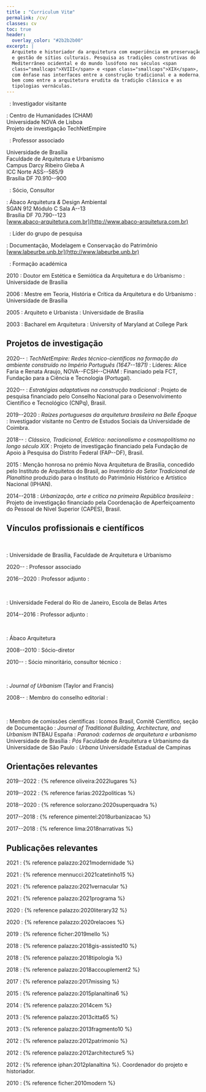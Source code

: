 ```yaml
---
title : "Curriculum Vitæ"
permalink: /cv/
classes: cv
toc: true
header:
  overlay_color: "#2b2b2b00"
excerpt: |
  Arquiteto e historiador da arquitetura com experiência em preservação
  e gestão de sítios culturais. Pesquisa as tradições construtivas do
  Mediterrâneo ocidental e do mundo lusófono nos séculos <span
  class="smallcaps">XVIII</span> e <span class="smallcaps">XIX</span>,
  com ênfase nas interfaces entre a construção tradicional e a moderna,
  bem como entre a arquitetura erudita da tradição clássica e as
  tipologias vernáculas.
---
```


 
: <span class="newthought">Investigador visitante</span>

: Centro de Humanidades <span class="smallcaps">(CHAM)</span>  
  Universidade <span class="smallcaps">NOVA</span> de Lisboa  
  Projeto de investigação TechNetEmpire

 
: <span class="newthought">Professor associado</span>

  Universidade de Brasília  
  Faculdade de Arquitetura e Urbanismo  
  Campus Darcy Ribeiro Gleba A  
  <span class="smallcaps">ICC</span> Norte <span class="smallcaps">ASS--585/9</span>  
  Brasília <span class="smallcaps">DF</span> 70.910--900

 
: <span class="newthought">Sócio, Consultor</span>

: Ábaco Arquitetura *&* Design Ambiental  
  <span class="smallcaps">SGAN</span> 912 Módulo C Sala <span class="smallcaps">A--13</span>  
  Brasília <span class="smallcaps">DF</span> 70.790--123  
  [www.abaco-arquitetura.com.br](http://www.abaco-arquitetura.com.br)

 
: <span class="newthought">Líder do grupo de pesquisa</span>

: Documentação, Modelagem e Conservação do Patrimônio  
  [www.labeurbe.unb.br](http://www.labeurbe.unb.br)

 
: <span class="newthought">Formação académica</span>

2010
: Doutor em Estética e Semiótica da Arquitetura e do Urbanismo
: Universidade de Brasília

2006
: Mestre em Teoria, História e Crítica da Arquitetura e do Urbanismo
: Universidade de Brasília

2005
: Arquiteto e Urbanista
: Universidade de Brasília

2003
: Bacharel em Arquitetura
: University of Maryland at College Park

## Projetos de investigação ##

2020--
: *TechNetEmpire: Redes técnico-científicas na formação do
  ambiente construído no Império Português (1647--1871)*
: Líderes: Alice Faria e Renata Araujo,
  <span class="smallcaps">NOVA--FCSH--CHAM</span>
: Financiado pela <span class="smallcaps">FCT</span>, Fundação para a
  Ciência e Tecnologia (Portugal).

2020--
: *Estratégias adaptativas na construção tradicional*
: Projeto de pesquisa financiado pelo Conselho Nacional para o
  Desenvolvimento Científico e Tecnológico (CNPq), Brasil.

2019--2020
: *Raízes portuguesas da arquitetura brasileira na Belle Époque*
: Investigador visitante no Centro de Estudos Sociais da Universidade de
  Coimbra.

2018--
: *Clássico, Tradicional, Eclético: nacionalismo e cosmopolitismo
  no longo século <span class="smallcaps">XIX</span>*
: Projeto de investigação financiado pela Fundação de Apoio à Pesquisa do
  Distrito Federal <span class="smallcaps">(FAP--DF)</span>, Brasil.

2015
: Menção honrosa no prémio Nova Arquitetura de Brasília, concedido pelo
  Instituto de Arquitetos do Brasil, ao *Inventário do
  Setor Tradicional de Planaltina* produzido para o Instituto do
  Patrimônio Histórico e Artístico Nacional
  <span class="smallcaps">(IPHAN)</span>.

2014--2018
: *Urbanização, arte e crítica na primeira República brasileira*
: Projeto de investigação financiado pela Coordenação de Aperfeiçoamento do
  Pessoal de Nível Superior <span class="smallcaps">(CAPES)</span>, Brasil.

## Vínculos profissionais e científicos ##

 

: <span class="newthought">Universidade de Brasília, Faculdade de Arquitetura e Urbanismo</span>

2020--
: Professor associado

2016--2020
: Professor adjunto
:  

 

: <span class="newthought">Universidade Federal do Rio de Janeiro, Escola de Belas Artes</span>

2014--2016
: Professor adjunto
:  

 

: <span class="newthought">Ábaco Arquitetura</span>

2008--2010
: Sócio-diretor

2010--
: Sócio minoritário, consultor técnico
:  

 

: <span class="newthought">*Journal of Urbanism* (Taylor and Francis)

2008--
: Membro do conselho editorial
:  

 

: <span class="newthought">Membro de comissões científicas</span>
: Icomos Brasil, Comitê Científico, seção de Documentação
: *Journal of Traditional Building, Architecture, and Urbanism*
  <span class="smallcaps">INTBAU</span> España
: *Paranoá: cadernos de arquitetura e urbanismo*
  Universidade de Brasília
: *Pós* Faculdade de Arquitetura e Urbanismo da Universidade de São
  Paulo
: *Urbana* Universidade Estadual de Campinas

## Orientações relevantes ##

2019--2022
: {% reference oliveira:2022lugares %}

2019--2022
: {% reference farias:2022politicas %}

2018--2020
: {% reference solorzano:2020superquadra %}

2017--2018
: {% reference pimentel:2018urbanizacao %}

2017--2018
: {% reference lima:2018narrativas %}

## Publicações relevantes ##

2021
: {% reference palazzo:2021modernidade %}

2021
: {% reference mennucci:2021catetinho15 %}

2021
: {% reference palazzo:2021vernacular %}

2021
: {% reference palazzo:2021programa %}

2020
: {% reference palazzo:2020literary32 %}

2020
: {% reference palazzo:2020relacoes %}

2019
: {% reference ficher:2019mello %}

2018
: {% reference palazzo:2018gis-assisted10 %}

2018
: {% reference palazzo:2018tipologia %}

2018
: {% reference palazzo:2018accouplement2 %}

2017
: {% reference palazzo:2017missing %}

2015
: {% reference palazzo:2015planaltina6 %}

2014
: {% reference palazzo:2014cem %}

2013
: {% reference palazzo:2013citta65 %}

2013
: {% reference palazzo:2013fragmento10 %}

2012
: {% reference palazzo:2012patrimonio %}

2012
: {% reference palazzo:2012architecture5 %}

2012
: {% reference iphan:2012planaltina %}. Coordenador do projeto e historiador.

2010
: {% reference ficher:2010modern %}

